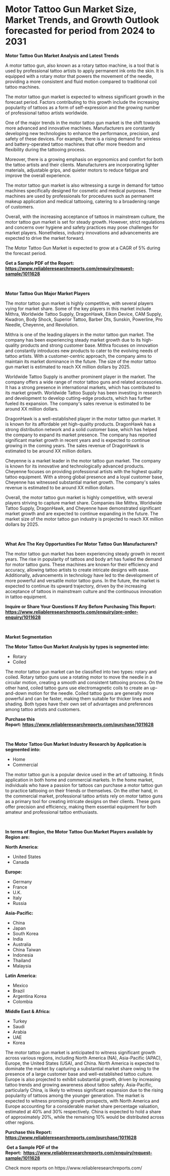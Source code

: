 <p><h1>Motor Tattoo Gun Market Size, Market Trends, and Growth Outlook forecasted for period from 2024 to 2031</h1></p><p><strong>Motor Tattoo Gun Market Analysis and Latest Trends</strong></p>
<p><p>A motor tattoo gun, also known as a rotary tattoo machine, is a tool that is used by professional tattoo artists to apply permanent ink onto the skin. It is equipped with a rotary motor that powers the movement of the needle, providing a more consistent and fluid motion compared to traditional coil tattoo machines.</p><p>The motor tattoo gun market is expected to witness significant growth in the forecast period. Factors contributing to this growth include the increasing popularity of tattoos as a form of self-expression and the growing number of professional tattoo artists worldwide.</p><p>One of the major trends in the motor tattoo gun market is the shift towards more advanced and innovative machines. Manufacturers are constantly developing new technologies to enhance the performance, precision, and safety of these devices. For example, there is a rising demand for wireless and battery-operated tattoo machines that offer more freedom and flexibility during the tattooing process.</p><p>Moreover, there is a growing emphasis on ergonomics and comfort for both the tattoo artists and their clients. Manufacturers are incorporating lighter materials, adjustable grips, and quieter motors to reduce fatigue and improve the overall experience.</p><p>The motor tattoo gun market is also witnessing a surge in demand for tattoo machines specifically designed for cosmetic and medical purposes. These machines are used by professionals for procedures such as permanent makeup application and medical tattooing, catering to a broadening range of customers.</p><p>Overall, with the increasing acceptance of tattoos in mainstream culture, the motor tattoo gun market is set for steady growth. However, strict regulations and concerns over hygiene and safety practices may pose challenges for market players. Nonetheless, industry innovations and advancements are expected to drive the market forward.</p><p>The Motor Tattoo Gun Market is expected to grow at a CAGR of 5% during the forecast period.</p></p>
<p><strong>Get a Sample PDF of the Report:&nbsp; <a href="https://www.reliableresearchreports.com/enquiry/request-sample/1011628">https://www.reliableresearchreports.com/enquiry/request-sample/1011628</a></strong></p>
<p>&nbsp;</p>
<p><strong>Motor Tattoo Gun Major Market Players</strong></p>
<p><p>The motor tattoo gun market is highly competitive, with several players vying for market share. Some of the key players in this market include Mithra, Worldwide Tattoo Supply, DragonHawk, Eikon Device, CAM Supply, Kwadron, Body Shock, Superior Tattoo, Barber Dts, Sunskin, Powerline, Pro Needle, Cheyenne, and Revolution.</p><p>Mithra is one of the leading players in the motor tattoo gun market. The company has been experiencing steady market growth due to its high-quality products and strong customer base. Mithra focuses on innovation and constantly introduces new products to cater to the evolving needs of tattoo artists. With a customer-centric approach, the company aims to maintain its market dominance in the future. The size of the motor tattoo gun market is estimated to reach XX million dollars by 2025.</p><p>Worldwide Tattoo Supply is another prominent player in the market. The company offers a wide range of motor tattoo guns and related accessories. It has a strong presence in international markets, which has contributed to its market growth. Worldwide Tattoo Supply has been investing in research and development to develop cutting-edge products, which has further fueled its expansion. The company's sales revenue is estimated to be around XX million dollars.</p><p>DragonHawk is a well-established player in the motor tattoo gun market. It is known for its affordable yet high-quality products. DragonHawk has a strong distribution network and a solid customer base, which has helped the company to expand its market presence. The company has reported significant market growth in recent years and is expected to continue growing in the coming years. The sales revenue of DragonHawk is estimated to be around XX million dollars.</p><p>Cheyenne is a market leader in the motor tattoo gun market. The company is known for its innovative and technologically advanced products. Cheyenne focuses on providing professional artists with the highest quality tattoo equipment. With a strong global presence and a loyal customer base, Cheyenne has witnessed substantial market growth. The company's sales revenue is estimated to be around XX million dollars.</p><p>Overall, the motor tattoo gun market is highly competitive, with several players striving to capture market share. Companies like Mithra, Worldwide Tattoo Supply, DragonHawk, and Cheyenne have demonstrated significant market growth and are expected to continue expanding in the future. The market size of the motor tattoo gun industry is projected to reach XX million dollars by 2025.</p></p>
<p>&nbsp;</p>
<p><strong>What Are The Key Opportunities For Motor Tattoo Gun Manufacturers?</strong></p>
<p><p>The motor tattoo gun market has been experiencing steady growth in recent years. The rise in popularity of tattoos and body art has fueled the demand for motor tattoo guns. These machines are known for their efficiency and accuracy, allowing tattoo artists to create intricate designs with ease. Additionally, advancements in technology have led to the development of more powerful and versatile motor tattoo guns. In the future, the market is expected to continue its upward trajectory, driven by the increasing acceptance of tattoos in mainstream culture and the continuous innovation in tattoo equipment.</p></p>
<p><strong>Inquire or Share Your Questions If Any Before Purchasing This Report: <a href="https://www.reliableresearchreports.com/enquiry/pre-order-enquiry/1011628">https://www.reliableresearchreports.com/enquiry/pre-order-enquiry/1011628</a></strong></p>
<p>&nbsp;</p>
<p><strong>Market Segmentation</strong></p>
<p><strong>The Motor Tattoo Gun Market Analysis by types is segmented into:</strong></p>
<p><ul><li>Rotary</li><li>Coiled</li></ul></p>
<p><p>The motor tattoo gun market can be classified into two types: rotary and coiled. Rotary tattoo guns use a rotating motor to move the needle in a circular motion, creating a smooth and consistent tattooing process. On the other hand, coiled tattoo guns use electromagnetic coils to create an up-and-down motion for the needle. Coiled tattoo guns are generally more powerful and can be faster, making them suitable for thicker lines and shading. Both types have their own set of advantages and preferences among tattoo artists and customers.</p></p>
<p><strong>Purchase this Report:&nbsp;<a href="https://www.reliableresearchreports.com/purchase/1011628">https://www.reliableresearchreports.com/purchase/1011628</a></strong></p>
<p>&nbsp;</p>
<p><strong>The Motor Tattoo Gun Market Industry Research by Application is segmented into:</strong></p>
<p><ul><li>Home</li><li>Commercial</li></ul></p>
<p><p>The motor tattoo gun is a popular device used in the art of tattooing. It finds application in both home and commercial markets. In the home market, individuals who have a passion for tattoos can purchase a motor tattoo gun to practice tattooing on their friends or themselves. On the other hand, in the commercial market, professional tattoo artists rely on motor tattoo guns as a primary tool for creating intricate designs on their clients. These guns offer precision and efficiency, making them essential equipment for both amateur and professional tattoo enthusiasts.</p></p>
<p>&nbsp;</p>
<p><strong>In terms of Region, the Motor Tattoo Gun Market Players available by Region are:</strong></p>
<p>
    <p> <strong> North America: </strong>
        <ul>
            <li>United States</li>
            <li>Canada</li>
        </ul>
        </p> 
    <p> <strong> Europe: </strong>
        <ul>
            <li>Germany</li>
            <li>France</li>
            <li>U.K.</li>
            <li>Italy</li>
            <li>Russia</li>
        </ul>
        </p> 
    <p> <strong> Asia-Pacific: </strong>
        <ul>
            <li>China</li>
            <li>Japan</li>
            <li>South Korea</li>
            <li>India</li>
            <li>Australia</li>
            <li>China Taiwan</li>
            <li>Indonesia</li>
            <li>Thailand</li>
            <li>Malaysia</li>
        </ul>
        </p> 
    <p> <strong> Latin America: </strong>
        <ul>
            <li>Mexico</li>
            <li>Brazil</li>
            <li>Argentina Korea</li>
            <li>Colombia</li>
        </ul>
        </p> 
    <p> <strong> Middle East & Africa: </strong>
        <ul>
            <li>Turkey</li>
            <li>Saudi</li>
            <li>Arabia</li>
            <li>UAE</li>
            <li>Korea</li>
        </ul>
    </p>
    </p>
<p><p>The motor tattoo gun market is anticipated to witness significant growth across various regions, including North America (NA), Asia-Pacific (APAC), Europe, the United States (USA), and China. North America is expected to dominate the market by capturing a substantial market share owing to the presence of a large customer base and well-established tattoo culture. Europe is also projected to exhibit substantial growth, driven by increasing tattoo trends and growing awareness about tattoo safety. Asia-Pacific, particularly China, is likely to witness significant expansion due to the rising popularity of tattoos among the younger generation. The market is expected to witness promising growth prospects, with North America and Europe accounting for a considerable market share percentage valuation, estimated at 40% and 30% respectively. China is expected to hold a share of approximately 20%, while the remaining 10% would be distributed across other regions.</p></p>
<p><strong>Purchase this Report: <a href="https://www.reliableresearchreports.com/purchase/1011628">https://www.reliableresearchreports.com/purchase/1011628</a></strong></p>
<p>&nbsp;<strong>Get a Sample PDF of the Report:&nbsp;&nbsp;<a href="https://www.reliableresearchreports.com/enquiry/request-sample/1011628">https://www.reliableresearchreports.com/enquiry/request-sample/1011628</a></strong></p>
<p><strong></strong></p>
<p>Check more reports on https://www.reliableresearchreports.com/</p>